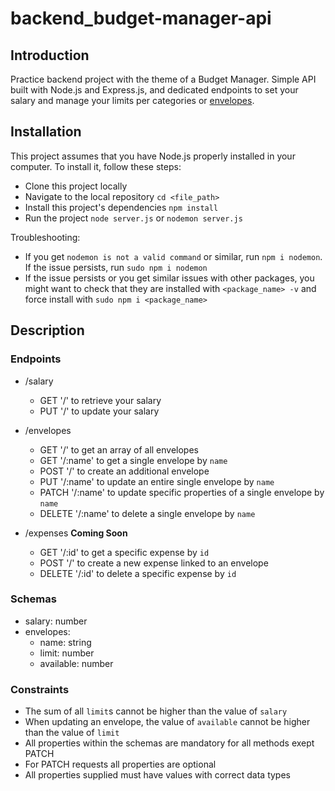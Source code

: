 # backend_budget-manager-api

## Introduction

Practice backend project with the theme of a Budget Manager.
Simple API built with Node.js and Express.js, and dedicated endpoints to set your salary and manage your limits per categories or [envelopes](https://www.thebalance.com/what-is-envelope-budgeting-1293682).

## Installation

This project assumes that you have Node.js properly installed in your computer.
To install it, follow these steps:
 * Clone this project locally
 * Navigate to the local repository `cd <file_path>`
 * Install this project's dependencies `npm install`
 * Run the project `node server.js` or `nodemon server.js`

Troubleshooting:
 * If you get `nodemon is not a valid command` or similar, run `npm i nodemon`. If the issue persists, run `sudo npm i nodemon`
 * If the issue persists or you get similar issues with other packages, you might want to check that they are installed with `<package_name> -v` and force install with `sudo npm i <package_name>`

## Description

### Endpoints

* /salary
  * GET '/' to retrieve your salary
  * PUT '/' to update your salary

* /envelopes 
  * GET '/' to get an array of all envelopes
  * GET '/:name' to get a single envelope by `name`
  * POST '/' to create an additional envelope
  * PUT '/:name' to update an entire single envelope by `name`
  * PATCH '/:name' to update specific properties of a single envelope by `name`
  * DELETE '/:name' to delete a single envelope by `name`

* /expenses __Coming Soon__
  * GET '/:id' to get a specific expense by `id`
  * POST '/' to create a new expense linked to an envelope
  * DELETE '/:id' to delete a specific expense by `id`
 
### Schemas

* salary: number
* envelopes:
  * name: string
  * limit: number
  * available: number

### Constraints

* The sum of all `limit`s cannot be higher than the value of `salary`
* When updating an envelope, the value of `available` cannot be higher than the value of `limit`
* All properties within the schemas are mandatory for all methods exept PATCH
* For PATCH requests all properties are optional
* All properties supplied must have values with correct data types

